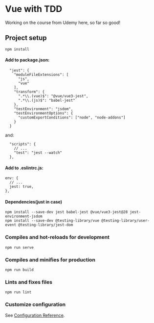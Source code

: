 # Vue with TDD

Working on the course from Udemy here, so far so good!

## Project setup
```
npm install
```

#### Add to package.json:
```
  "jest": {
    "moduleFileExtensions": [
      "js",
      "vue"
    ],
    "transform": {
      ".*\\.(vue)$": "@vue/vue3-jest",
      ".*\\.(js)$": "babel-jest"
    },
    "testEnvironment": "jsdom",
    "testEnvironmentOptions": {
      "customExportConditions": ["node", "node-addons"]
    }
  }
```
and:
```
  "scripts": {
    // ...
    "test": "jest --watch"
  },
```

#### Add to .eslintrc.js:
```
env: {
  // ...
  jest: true, 
},
```

#### Dependencies(just in case)
```
npm install --save-dev jest babel-jest @vue/vue3-jest@28 jest-environment-jsdom 
npm install --save-dev @testing-library/vue @testing-library/user-event @testing-library/jest-dom
```

### Compiles and hot-reloads for development
```
npm run serve
```

### Compiles and minifies for production
```
npm run build
```

### Lints and fixes files
```
npm run lint
```

### Customize configuration
See [Configuration Reference](https://cli.vuejs.org/config/).
